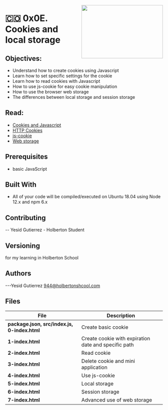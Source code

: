 <p>
<img width="260" height="170" src="https://davidjohncoleman.com/wp-djc/wp-content/uploads/2017/06/HBTN-Borderless-CMYK-Logo-Vertical-Color-Black@1200ppi-300x236.png" align="right" >
</p>





# :colombia: 0x0E. Cookies and local storage
## Objectives:
- Understand how to create cookies using Javascript
- Learn how to set specific settings for the cookie
- Learn how to read cookies with Javascript
- How to use js-cookie for easy cookie manipulation
- How to use the browser web storage
- The differences between local storage and session storage
## Read:
- [Cookies and Javascript](https://www.w3schools.com/js/js_cookies.asp)
- [HTTP Cookies](https://developer.mozilla.org/en-US/docs/Web/HTTP/Cookies)
- [js-cookie](https://github.com/js-cookie/js-cookie)
- [Web storage](https://www.w3schools.com/html/html5_webstorage.asp)
## Prerequisites
- basic JavaScript
## Built With
- All of your code will be compiled/executed on Ubuntu 18.04 using Node 12.x and npm 6.x 
## Contributing
-- Yesid Gutierrez - Holberton Student                                          
## Versioning
for my learning in Holberton School
## Authors
---Yesid Gutierrez  944@holbertonshcool.com                                    
                                                                               
## Files

|             File               |             Description                  |
|--------------------------------| ---------------------------------------- |
|**package.json, src/index.js, 0-index.html**| Create basic cookie |
|**1-index.html**| Create cookie with expiration date and specific path |
|**2-index.html**| Read cookie |
|**3-index.html**| Delete cookie and mini application |
|**4-index.html**| Use js-cookie |
|**5-index.html**| Local storage |
|**6-index.html**| Session storage |
|**7-index.html**| Advanced use of web storage |
